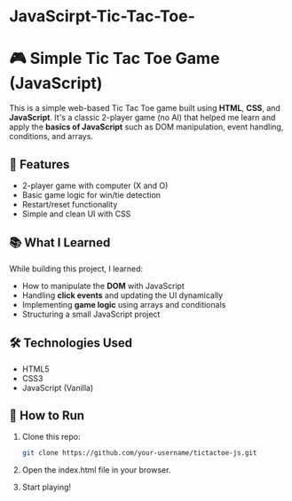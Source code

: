 # JavaScirpt-Tic-Tac-Toe-
# 🎮 Simple Tic Tac Toe Game (JavaScript)

This is a simple web-based Tic Tac Toe game built using **HTML**, **CSS**, and **JavaScript**. It's a classic 2-player game (no AI) that helped me learn and apply the **basics of JavaScript** such as DOM manipulation, event handling, conditions, and arrays.

## 🚀 Features

- 2-player game with computer (X and O)
- Basic game logic for win/tie detection
- Restart/reset functionality
- Simple and clean UI with CSS

## 📚 What I Learned

While building this project, I learned:
- How to manipulate the **DOM** with JavaScript
- Handling **click events** and updating the UI dynamically
- Implementing **game logic** using arrays and conditionals
- Structuring a small JavaScript project

## 🛠️ Technologies Used

- HTML5
- CSS3
- JavaScript (Vanilla)

## 📁 How to Run

1. Clone this repo:
   ```bash
   git clone https://github.com/your-username/tictactoe-js.git

2. Open the index.html file in your browser.

3. Start playing!
